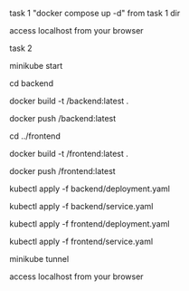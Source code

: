 task 1 
  "docker compose up -d" from task 1 dir
  
  access localhost from your browser

task 2

  minikube start

  cd backend
  
  docker build -t <your-dockerhub-user>/backend:latest .
  
  docker push <your-dockerhub-user>/backend:latest

  cd ../frontend
  
  docker build -t <your-dockerhub-user>/frontend:latest .
  
  docker push <your-dockerhub-user>/frontend:latest

  kubectl apply -f backend/deployment.yaml
  
  kubectl apply -f backend/service.yaml
  
  kubectl apply -f frontend/deployment.yaml
  
  kubectl apply -f frontend/service.yaml

  minikube tunnel

  access localhost from your browser
